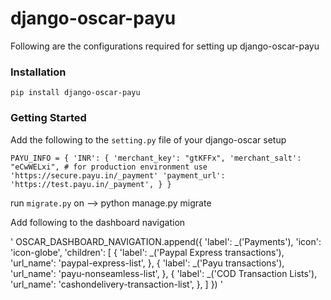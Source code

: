 # django-oscar-payu #

Following are the configurations required for setting up django-oscar-payu

### Installation ###

`pip install django-oscar-payu`

### Getting Started ###
Add the following to the `setting.py` file of your django-oscar setup

`PAYU_INFO = {
    'INR': {
        'merchant_key': "gtKFFx",
        'merchant_salt': "eCwWELxi",
        # for production environment use 'https://secure.payu.in/_payment'
        'payment_url': 'https://test.payu.in/_payment',
    }
}`


run `migrate.py` on  --> python manage.py migrate


Add following to the dashboard navigation

'
OSCAR_DASHBOARD_NAVIGATION.append({
    'label': _('Payments'),
    'icon': 'icon-globe',
    'children': [
        {
            'label': _('Paypal Express transactions'),
            'url_name': 'paypal-express-list',
        },
        {
            'label': _('Payu transactions'),
            'url_name': 'payu-nonseamless-list',
        },
        {
            'label': _('COD Transaction Lists'),
            'url_name': 'cashondelivery-transaction-list',
        },
    ]
})
'